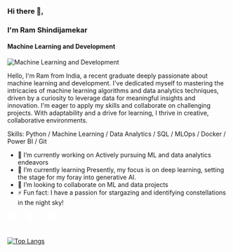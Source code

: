 ### Hi there 👋, 
###  I'm Ram Shindijamekar
#### Machine Learning and Development
![Machine Learning and Development](https://pbs.twimg.com/profile_banners/1311965569831247874/1710438660/1080x360)

Hello, I'm Ram from India, a recent graduate deeply passionate about machine learning and development. I've dedicated myself to mastering the intricacies of machine learning algorithms and data analytics techniques, driven by a curiosity to leverage data for meaningful insights and innovation. I'm eager to apply my skills and collaborate on challenging projects. With adaptability and a drive for learning, I thrive in creative, collaborative environments.

Skills: Python / Machine Learning / Data Analytics / SQL / MLOps / Docker / Power BI / Git

- 🔭 I’m currently working on Actively pursuing ML and data analytics endeavors 
- 🌱 I’m currently learning Presently, my focus is on deep learning, setting the stage for my foray into generative AI. 
- 👯 I’m looking to collaborate on ML and data projects 
- ⚡ Fun fact: I have a passion for stargazing and identifying constellations in the night sky! 


[<img src='https://cdn.jsdelivr.net/npm/simple-icons@3.0.1/icons/github.svg' alt='github' height='40' style='filter: brightness(0) invert(1);'>](https://github.com/ramshindijamekar)  [<img src='https://cdn.jsdelivr.net/npm/simple-icons@3.0.1/icons/linkedin.svg' alt='linkedin' height='40' style='filter: brightness(0) invert(1);'>](https://www.linkedin.com/in/https://www.linkedin.com/in/ram-shindijamekar//)  [<img src='https://cdn.jsdelivr.net/npm/simple-icons@3.0.1/icons/icloud.svg' alt='website' height='40' style='filter: brightness(0) invert(1);'>](https://ramshindijamekar.github.io/)



[![Top Langs](https://github-readme-stats.vercel.app/api/top-langs/?username=ramshindijamekar)](https://github.com/ramshindijamekar)














<!--
**ramshindijamekar/ramshindijamekar** is a ✨ _special_ ✨ repository because its `README.md` (this file) appears on your GitHub profile.

Here are some ideas to get you started:

- 🔭 I’m currently working on ...
- 🌱 I’m currently learning ...
- 👯 I’m looking to collaborate on ...
- 🤔 I’m looking for help with ...
- 💬 Ask me about ...
- 📫 How to reach me: ...
- 😄 Pronouns: ...
- ⚡ Fun fact: ...
-->
